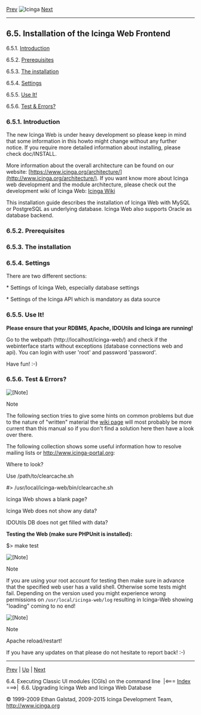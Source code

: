 [Prev](cgicmd.md) ![Icinga](../images/logofullsize.png "Icinga") [Next](upgrading_icingaweb.md)

* * * * *

6.5. Installation of the Icinga Web Frontend
--------------------------------------------

6.5.1. [Introduction](icinga-web-scratch.md#introduction)

6.5.2. [Prerequisites](icinga-web-scratch.md#prerequisites)

6.5.3. [The installation](icinga-web-scratch.md#install)

6.5.4. [Settings](icinga-web-scratch.md#settings)

6.5.5. [Use It!](icinga-web-scratch.md#useit)

6.5.6. [Test & Errors?](icinga-web-scratch.md#webtroubleshooting)

### 6.5.1. Introduction

The new Icinga Web is under heavy development so please keep in mind
that some information in this howto might change without any further
notice. If you require more detailed information about installing,
please check doc/INSTALL.

More information about the overall architecture can be found on our
website:
[https://www.icinga.org/architecture/](http://www.icinga.org/architecture/).
If you want know more about Icinga web development and the module
architecture, please check out the development wiki of Icinga Web:
[Icinga
Wiki](https://dev.icinga.org/projects/icinga-development/wiki#24-Icinga-Web)

This installation guide describes the installation of Icinga Web with
MySQL or PostgreSQL as underlying database. Icinga Web also supports
Oracle as database backend.

### 6.5.2. Prerequisites










































### 6.5.3. The installation








































































































### 6.5.4. Settings

There are two different sections:

\* Settings of Icinga Web, especially database settings

\* Settings of the Icinga API which is mandatory as data source




































































### 6.5.5. Use It!

**Please ensure that your RDBMS, Apache, IDOUtils and Icinga are
running!**

Go to the webpath (http://localhost/icinga-web/) and check if the
webinterface starts without exceptions (database connections web and
api). You can login with user 'root' and password 'password'.

Have fun! :-)

### 6.5.6. Test & Errors?

![[Note]](../images/note.png)

Note

The following section tries to give some hints on common problems but
due to the nature of "written" material the [wiki
page](https://wiki.icinga.org/display/testing/Icinga+Web+Testing) will
most probably be more current than this manual so if you don't find a
solution here then have a look over there.

The following collection shows some useful information how to resolve
mailing lists or http://www.icinga-portal.org:




Where to look?




Use /path/to/clearcache.sh

</code></pre> 
#> /usr/local/icinga-web/bin/clearcache.sh
</code></pre>

Icinga Web shows a blank page?









Icinga Web does not show any data?


IDOUtils DB does not get filled with data?





**Testing the Web (make sure PHPUnit is installed):**

</code></pre> 
 $> make test
</code></pre>

![[Note]](../images/note.png)

Note

If you are using your root account for testing then make sure in advance
that the specified web user has a valid shell. Otherwise some tests
might fail. Depending on the version used you might experience wrong
permissions on `/usr/local/icinga-web/log` resulting in
Icinga-Web showing "loading" coming to no end!

![[Note]](../images/note.png)

Note

Apache reload/restart!

















If you have any updates on that please do not hesitate to report back!
:-)

* * * * *

[Prev](cgicmd.md) | [Up](ch06.md) | [Next](upgrading_icingaweb.md)

6.4. Executing Classic UI modules (CGIs) on the command line  |<=== [Index](index.md)    ===>|  6.6. Upgrading Icinga Web and Icinga Web Database

© 1999-2009 Ethan Galstad, 2009-2015 Icinga Development Team,
http://www.icinga.org
